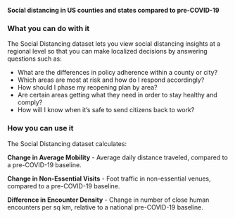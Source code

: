 **Social distancing in US counties and states compared to pre-COVID-19**
### What you can do with it
The Social Distancing dataset lets you view social distancing insights at a regional level so that you can make localized decisions by answering questions such as:

- What are the differences in policy adherence within a county or city?
- Which areas are most at risk and how do I respond accordingly?
- How should I phase my reopening plan by area?
- Are certain areas getting what they need in order to stay healthy and comply?
- How will I know when it’s safe to send citizens back to work?

### How you can use it
The Social Distancing dataset calculates:

**Change in Average Mobility** - Average daily distance traveled, compared to a pre-COVID-19 baseline.

**Change in Non-Essential Visits** - Foot traffic in non-essential venues, compared to a pre-COVID-19 baseline.

**Difference in Encounter Density** - Change in number of close human encounters per sq km, relative to a national pre-COVID-19 baseline.
